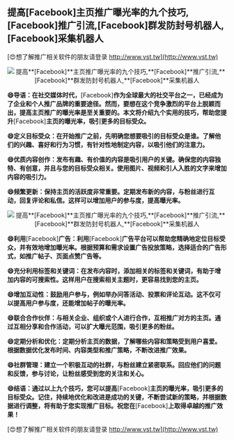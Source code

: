 ## **提高**[Facebook]**主页推广曝光率的九个技巧,**[Facebook]**推广引流,**[Facebook]**群发防封号机器人,**[Facebook]**采集机器人**

[😍想了解推广相关软件的朋友请登录 http://www.vst.tw](http://www.vst.tw)

 <center><img src="https://vst.tw/MP4/tuiguang/png/6.png" alt="提高**[Facebook]**主页推广曝光率的九个技巧,**[Facebook]**推广引流,**[Facebook]**群发防封号机器人,**[Facebook]**采集机器人"></center>

**😄导语：在社交媒体时代，**[Facebook]**作为全球最大的社交平台之一，已经成为了企业和个人推广品牌的重要途径。然而，要想在这个竞争激烈的平台上脱颖而出，提高主页推广的曝光率是至关重要的。本文将介绍九个实用的技巧，帮助您提升**[Facebook]**主页的曝光率，吸引更多的目标受众。**

**😄定义目标受众：在开始推广之前，先明确您想要吸引的目标受众是谁。了解他们的兴趣、喜好和行为习惯，有针对性地制定内容，以吸引他们的注意力。**

**😄优质内容创作：发布有趣、有价值的内容是吸引用户的关键。确保您的内容独特、有创意，并且与您的目标受众相关。使用图片、视频和引人入胜的文字来增加内容的吸引力。**

**😄频繁更新：保持主页的活跃度非常重要。定期发布新的内容，与粉丝进行互动，回复评论和私信。这样可以增加用户的参与度，提高曝光率。**

 <center><img src="https://vst.tw/MP4/tuiguang/png/0.png" alt="提高**[Facebook]**主页推广曝光率的九个技巧,**[Facebook]**推广引流,**[Facebook]**群发防封号机器人,**[Facebook]**采集机器人"></center>

**😄利用**[Facebook]**广告：利用**[Facebook]**广告平台可以帮助您精确地定位目标受众，并有效地增加曝光率。根据预算和需求设置广告投放策略，选择适合的广告形式，如推广帖子、页面点赞广告等。**

**😄充分利用标签和关键词：在发布内容时，添加相关的标签和关键词，有助于增加内容的可搜索性。这样用户在搜索相关主题时，更容易找到您的主页。**

**😄增加互动性：鼓励用户参与，例如举办问答活动、投票和评论互动。这不仅可以提高用户参与度，还能增加帖子的曝光率。**

**😄联合合作伙伴：与相关企业、组织或个人进行合作，互相推广对方的主页。通过互相分享和合作活动，可以扩大曝光范围，吸引更多的粉丝。**

**😄定期分析和优化：定期分析主页的数据，了解哪些内容和策略受到用户喜爱。根据数据优化发布时间、内容类型和推广策略，不断改进推广效果。**

**😄社群管理：建立一个积极互动的社群，与粉丝建立紧密联系。回应他们的问题和反馈，参与讨论，让粉丝感受到您的关注和关心。**

**😄结语：通过以上九个技巧，您可以提高**[Facebook]**主页的曝光率，吸引更多的目标受众。记住，持续地优化和改进是成功的关键，不断尝试新的策略，并根据数据进行调整，将有助于您实现推广目标。祝您在**[Facebook]**上取得卓越的推广效果！**

[😍想了解推广相关软件的朋友请登录 http://www.vst.tw](http://www.vst.tw)



